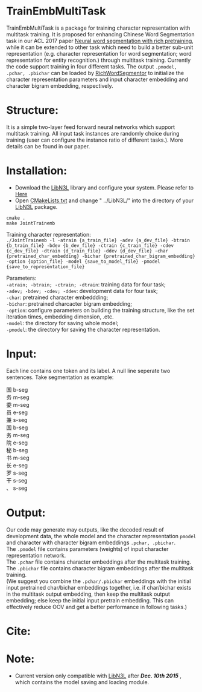 
TrainEmbMultiTask
======
TrainEmbMultiTask is a package for training character representation with multitask training. It is proposed for enhancing Chinese Word Segmentation task in our ACL 2017 paper [Neural word segmentation with rich pretraining](insert_paper_link), while it can be extended to other task which need to build a better sub-unit representation (e.g. character representation for word segmentation; word representation for entity recognition.) through multitask training. Currently the code support training in four different tasks. The output `.pmodel, .pchar, .pbichar` can be loaded by [RichWordSegmentor](https://github.com/jiesutd/RichWordSegmentor) to initialize the character representation parameters and input character embedding and character bigram embedding, respectively.

Structure:
=====
It is a simple two-layer feed forward neural networks which support multitask training. All input task instances are randomly choice during training (user can configure the instance ratio of different tasks.). More details can be found in our paper.


Installation:
======
* Download the [LibN3L](https://github.com/SUTDNLP/LibN3L) library and configure your system. Please refer to [Here](https://github.com/SUTDNLP/LibN3L)
* Open [CMakeLists.txt](CMakeLists.txt) and change " ../LibN3L/" into the directory of your [LibN3L](https://github.com/SUTDNLP/LibN3L) package.


`cmake .`    
`make JointTrainemb`

Training character representation:   
`./JointTrainemb -l -atrain {a_train_file} -adev {a_dev_file} -btrain {b_train_file} -bdev {b_dev_file} -ctrain {c_train_file} -cdev {c_dev_file} -dtrain {d_train_file} -ddev {d_dev_file} -char {pretrained_char_embedding} -bichar {pretrained_char_bigram_embedding} -option {option_file} -model {save_to_model_file} -pmodel {save_to_representation_file}`

Parameters:  
`-atrain; -btrain; -ctrain; -dtrain`: training data for four task;  
`-adev; -bdev; -cdev; -ddev`: development data for four task;  
`-char`: pretrained character embeddding;  
`-bichar`: pretrained charcacter bigram embedding;  
`-option`: configure parameters on building the training structure, like the set iteration times, embedding dimension, .etc.  
`-model`: the directory for saving whole model;  
`-pmodel`: the directory for saving the character representation.   


Input:
======
Each line contains one token and its label. A null line seperate two sentences.
Take segmentation as example:  

国 b-seg  
务 m-seg  
委 m-seg  
员 e-seg  
兼 s-seg  
国 b-seg  
务 m-seg  
院 e-seg  
秘 b-seg  
书 m-seg  
长 e-seg  
罗 s-seg  
干 s-seg  
、 s-seg  

Output:
=======
Our code may generate may outputs, like the decoded result of development data, the whole model and the character representation `pmodel` and character with character bigram embeddings `.pchar, .pbichar`.   
The `.pmodel` file contains parameters (weights) of input character representation network.  
The `.pchar` file contains character embeddings after the multitask training.  
The `.pbichar` file contains character bigram embeddings after the multitask training.    
(We suggest you combine the `.pchar/.pbichar` embeddings with the initial input pretrained char/bichar embeddings together, i.e. if char/bichar exists in the multitask output embedding, then keep the multitask output embedding; else keep the initial input pretrain embedding. This can effectively reduce OOV and get a better performance in following tasks.)  


Cite:
=====


Note: 
======
* Current version only compatible with [LibN3L](https://github.com/SUTDNLP/LibN3L) after ***Dec. 10th 2015*** , which contains the model saving and loading module.

